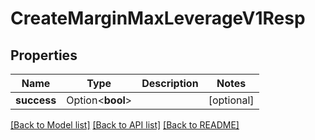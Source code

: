 # CreateMarginMaxLeverageV1Resp

## Properties

Name | Type | Description | Notes
------------ | ------------- | ------------- | -------------
**success** | Option<**bool**> |  | [optional]

[[Back to Model list]](../README.md#documentation-for-models) [[Back to API list]](../README.md#documentation-for-api-endpoints) [[Back to README]](../README.md)


